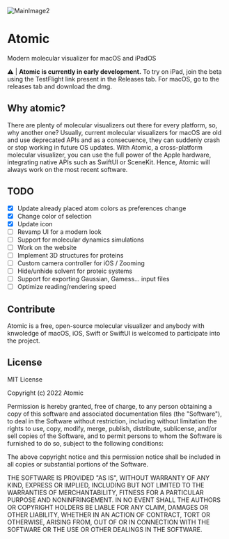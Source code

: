 ![MainImage2](https://user-images.githubusercontent.com/34599976/163733266-275fbd1d-d1b3-4a4a-9caa-b6bfa0246ef8.png)
# Atomic
Modern molecular visualizer for macOS and iPadOS

:warning: | **Atomic is currently in early development.** 
To try on iPad, join the beta using the TestFlight link present in the Releases tab. For macOS, go to the releases tab and download the dmg.

## Why atomic?
There are plenty of molecular visualizers out there for every platform, so, why another one? 
Usually, current molecular visualizers for macOS are old and use deprecated APIs and as a consecuence, they can suddenly crash or stop working in future OS updates.
With Atomic, a cross-platform molecular visualizer, you can use the full power of the Apple hardware, integrating native APIs such as SwiftUI or SceneKit. Hence, Atomic will always work on the most recent software.

## TODO
- [X] Update already placed atom colors as preferences change
- [X] Change color of selection
- [X] Update icon
- [ ] Revamp UI for a modern look
- [ ] Support for molecular dynamics simulations
- [ ] Work on the website
- [ ] Implement 3D structures for proteins
- [ ] Custom camera controller for iOS / Zooming
- [ ] Hide/unhide solvent for proteic systems
- [ ] Support for exporting Gaussian, Gamess... input files
- [ ] Optimize reading/rendering speed

## Contribute
Atomic is a free, open-source molecular visualizer and anybody with knwoledge of macOS, iOS, Swift or SwiftUI is welcomed to participate into the project.

## License

MIT License

Copyright (c) 2022 Atomic

Permission is hereby granted, free of charge, to any person obtaining a copy of this software and associated documentation files (the "Software"), to deal in the Software without restriction, including without limitation the rights to use, copy, modify, merge, publish, distribute, sublicense, and/or sell copies of the Software, and to permit persons to whom the Software is furnished to do so, subject to the following conditions:

The above copyright notice and this permission notice shall be included in all copies or substantial portions of the Software.

THE SOFTWARE IS PROVIDED "AS IS", WITHOUT WARRANTY OF ANY KIND, EXPRESS OR IMPLIED, INCLUDING BUT NOT LIMITED TO THE WARRANTIES OF MERCHANTABILITY, FITNESS FOR A PARTICULAR PURPOSE AND NONINFRINGEMENT. IN NO EVENT SHALL THE AUTHORS OR COPYRIGHT HOLDERS BE LIABLE FOR ANY CLAIM, DAMAGES OR OTHER LIABILITY, WHETHER IN AN ACTION OF CONTRACT, TORT OR OTHERWISE, ARISING FROM, OUT OF OR IN CONNECTION WITH THE SOFTWARE OR THE USE OR OTHER DEALINGS IN THE SOFTWARE.
